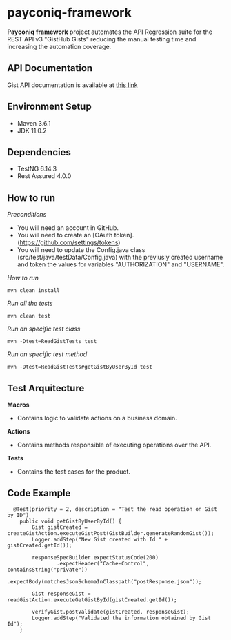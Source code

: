# payconiq-framework
**Payconiq framework** project automates the API Regression suite for the REST API v3 "GistHub Gists" reducing the manual testing time and increasing the automation coverage.

## API Documentation
Gist API documentation is available at [this link](https://developer.github.com/v3/gists)

 ## Environment Setup 
- Maven 3.6.1
- JDK 11.0.2

## Dependencies
- TestNG 6.14.3
- Rest Assured 4.0.0

## How to run
*Preconditions*
- You will need an account in GitHub.
- You will need to create an [OAuth token]. (https://github.com/settings/tokens)
- You will need to update the Config.java class (src/test/java/testData/Config.java) with the previusly created username and token the values for variables "AUTHORIZATION" and "USERNAME".

*How to run*
```
mvn clean install
```
*Run all the tests*
```
mvn clean test
```
*Run an specific test class*
```
mvn -Dtest=ReadGistTests test
```

*Run an specific test method*
```
mvn -Dtest=ReadGistTests#getGistByUserById test
```
## Test Arquitecture
**Macros**
- Contains logic to validate actions on a business domain.

**Actions**
- Contains methods responsible of executing operations over the API.

**Tests**
- Contains the test cases for the product.

## Code Example
```
  @Test(priority = 2, description = "Test the read operation on Gist by ID")
    public void getGistByUserById() {
        Gist gistCreated = createGistAction.executeGistPost(GistBuilder.generateRandomGist());
        Logger.addStep("New Gist created with Id " + gistCreated.getId());

        responseSpecBuilder.expectStatusCode(200)
                .expectHeader("Cache-Control", containsString("private"))
                .expectBody(matchesJsonSchemaInClasspath("postResponse.json"));

        Gist responseGist = readGistAction.executeGetGistById(gistCreated.getId());

        verifyGist.postValidate(gistCreated, responseGist);
        Logger.addStep("Validated the information obtained by Gist Id");
    }
```

